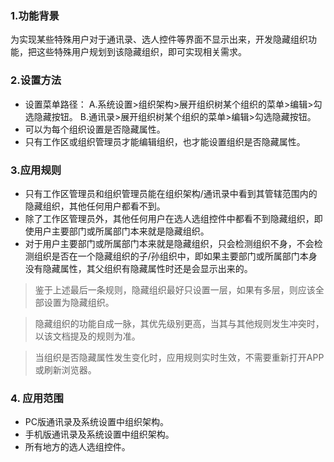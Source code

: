 ### 1.功能背景
为实现某些特殊用户对于通讯录、选人控件等界面不显示出来，开发隐藏组织功能，把这些特殊用户规划到该隐藏组织，即可实现相关需求。

### 2.设置方法
- 设置菜单路径：
    A.系统设置>组织架构>展开组织树某个组织的菜单>编辑>勾选隐藏按钮。
    B.通讯录>展开组织树某个组织的菜单>编辑>勾选隐藏按钮。
- 可以为每个组织设置是否隐藏属性。
- 只有工作区或组织管理员才能编辑组织，也才能设置组织是否隐藏属性。


### 3.应用规则
- 只有工作区管理员和组织管理员能在组织架构/通讯录中看到其管辖范围内的隐藏组织，其他任何用户都看不到。
- 除了工作区管理员外，其他任何用户在选人选组控件中都看不到隐藏组织，即使用户主要部门或所属部门本来就是隐藏组织。
- 对于用户主要部门或所属部门本来就是隐藏组织，只会检测组织不身，不会检测组织是否在一个隐藏组织的子/孙组织中，即如果主要部门或所属部门本身没有隐藏属性，其父组织有隐藏属性时还是会显示出来的。

> 鉴于上述最后一条规则，隐藏组织最好只设置一层，如果有多层，则应该全部设置为隐藏组织。

> 隐藏组织的功能自成一脉，其优先级别更高，当其与其他规则发生冲突时，以该文档提及的规则为准。 

> 当组织是否隐藏属性发生变化时，应用规则实时生效，不需要重新打开APP或刷新浏览器。

### 4. 应用范围
- PC版通讯录及系统设置中组织架构。
- 手机版通讯录及系统设置中组织架构。
- 所有地方的选人选组控件。
